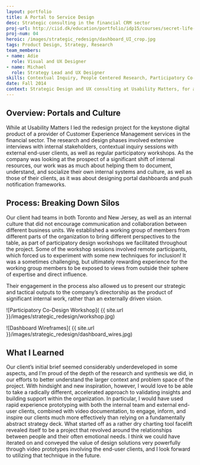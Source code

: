 ```yaml
---
layout: portfolio
title: A Portal to Service Design
desc: Strategic consulting in the financial CRM sector
proj-url: http://ciid.dk/education/portfolio/idp15/courses/secret-life-of-objects/projects/the-aspirational-lamp/
proj-num: 04
heroic: /images/strategic_redesign/dashboard_UI_crop.jpg
tags: Product Design, Strategy, Research
team_members:
- name: Adie
  role: Visual and UX Designer
- name: Michael
  role: Strategy Lead and UX Designer 
skills: Contextual Inquiry, People Centered Research, Participatory Co-Design, Service Design, User Interface Design
date: Fall 2014
context: Strategic Design and UX consulting at Usability Matters, for a company in the financial CRM sector
---
```


## Overview: Portals and Culture
While at Usability Matters I led the redesign project for the keystone digital product of a provider of Customer Experience Management services in the financial sector. The research and design phases involved extensive interviews with internal stakeholders, contextual inquiry sessions with external end-user clients, as well as regular participatory workshops. As the company was looking at the prospect of a significant shift of internal resources, our work was as much about helping them to document, understand, and socialize their own internal systems and culture, as well as those of their clients, as it was about designing portal dashboards and push notification frameworks.

## Process: Breaking Down Silos
Our client had teams in both Toronto and New Jersey, as well as an internal culture that did not encourage communication and collaboration between different business units. We established a working group of members from different parts of the organization to bring different perspectives to the table, as part of participatory design workshops we facilitated throughout the project. Some of the workshop sessions involved remote participants, which forced us to experiment with some new techniques for inclusion! It was a sometimes challenging, but ultimately rewarding experience for the working group members to be exposed to views from outside their sphere of expertise and direct influence.

Their engagement in the process also allowed us to present our strategic and tactical outputs to the company’s directorship as the product of significant internal work, rather than an externally driven vision.

![Participatory Co-Design Workshop]( {{ site.url }}/images/strategic_redesign/workshop.jpg)

![Dashboard Wireframes]( {{ site.url }}/images/strategic_redesign/dashboard_wires.jpg)

## What I Learned
Our client’s initial brief seemed considerably underdeveloped in some aspects, and I’m proud of the depth of the research and synthesis we did, in our efforts to better understand the larger context and problem space of the project. With hindsight and new inspiration, however, I would love to be able to take a radically different, accelerated approach to validating insights and building support within the organization. In particular, I would have used rapid experience prototyping with both the internal team and external end-user clients, combined with video documentation, to engage, inform, and inspire our clients much more effectively than relying on a fundamentally abstract strategy deck. What started off as a rather dry charting tool facelift revealed itself to be a project that revolved around the relationships between people and their often emotional needs. I think we could have iterated on and conveyed the value of design solutions very powerfully through video prototypes involving the end-user clients, and I look forward to utilizing that technique in the future.

